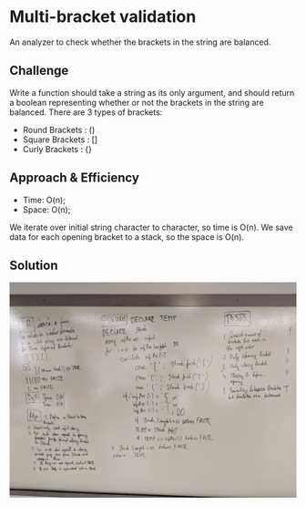 # Multi-bracket validation
<!-- Short summary or background information -->
An analyzer to check whether the  brackets in the string are balanced.

## Challenge
<!-- Description of the challenge -->
Write a function should take a string as its only argument, and should return a boolean representing whether or not the brackets in the string are balanced. There are 3 types of brackets:

- Round Brackets : ()
- Square Brackets : []
- Curly Brackets : {}

## Approach & Efficiency

* Time: O(n);
* Space: O(n);

We iterate over initial string character to character, so time is O(n). 
We save data for each opening bracket to a stack, so the space is O(n).

## Solution
<!-- Embedded whiteboard image -->
![image](https://raw.githubusercontent.com/al1s/Data-Structures-and-Algorithms/master/assets/multi-bracket-validation.jpg)

